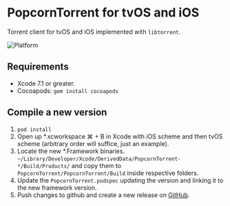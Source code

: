 # PopcornTorrent for tvOS and iOS

Torrent client for tvOS and iOS implemented with `libtorrent`.

![Platform](http://img.shields.io/badge/platform-iOS%20%7C%20tvOS-lightgrey.svg?style=flat)

## Requirements

- Xcode 7.1 or greater.
- Cocoapods: `gem install cocoapods`

## Compile a new version

1. `pod install`
2. Open up \*.xcworkspace ⌘ + B in Xcode with iOS scheme and then tvOS scheme (arbitrary order will suffice, just an example).
3. Locate the new \*.Framework binaries. `~/Library/Developer/Xcode/DerivedData/PopcornTorrent-*/Build/Products/` and copy them to `PopcornTorrent/PopcornTorrent/Build` inside respective folders.
4. Update the `PopcornTorrent.podspec` updating the version and linking it to the new framework version.
5. Push changes to github and create a new release on [GitHub](https://github.com/PopcornTimeTV/PopcornTorrent/releases).
